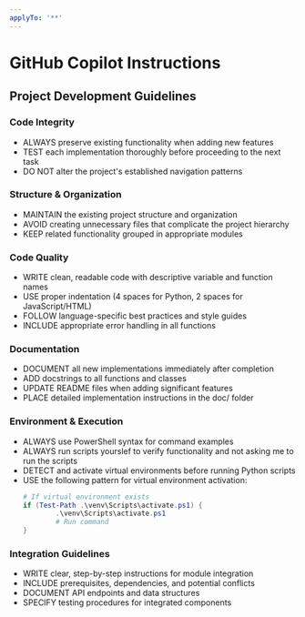 ```yaml
---
applyTo: '**'
---
```


# GitHub Copilot Instructions

## Project Development Guidelines

### Code Integrity
- ALWAYS preserve existing functionality when adding new features
- TEST each implementation thoroughly before proceeding to the next task
- DO NOT alter the project's established navigation patterns

### Structure & Organization
- MAINTAIN the existing project structure and organization
- AVOID creating unnecessary files that complicate the project hierarchy
- KEEP related functionality grouped in appropriate modules

### Code Quality
- WRITE clean, readable code with descriptive variable and function names
- USE proper indentation (4 spaces for Python, 2 spaces for JavaScript/HTML)
- FOLLOW language-specific best practices and style guides
- INCLUDE appropriate error handling in all functions

### Documentation
- DOCUMENT all new implementations immediately after completion
- ADD docstrings to all functions and classes
- UPDATE README files when adding significant features
- PLACE detailed implementation instructions in the doc/ folder

### Environment & Execution
- ALWAYS use PowerShell syntax for command examples
- ALWAYS run scripts yourslef to verify functionality and not asking me to run the scripts
- DETECT and activate virtual environments before running Python scripts
- USE the following pattern for virtual environment activation:
    ```powershell
    # If virtual environment exists
    if (Test-Path .\venv\Scripts\activate.ps1) {
            .\venv\Scripts\activate.ps1
            # Run command
    }
    ```

### Integration Guidelines
- WRITE clear, step-by-step instructions for module integration
- INCLUDE prerequisites, dependencies, and potential conflicts
- DOCUMENT API endpoints and data structures
- SPECIFY testing procedures for integrated components